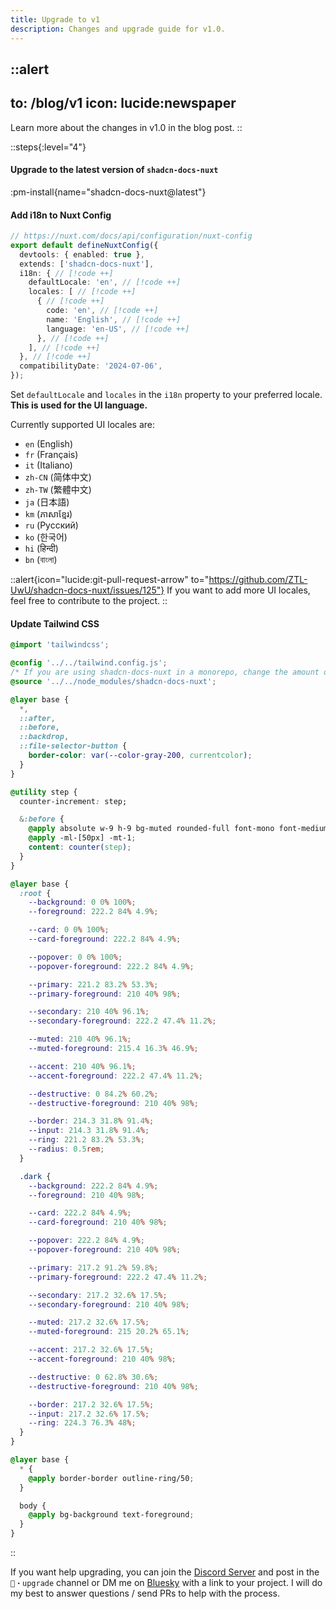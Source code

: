 ```yaml
---
title: Upgrade to v1
description: Changes and upgrade guide for v1.0.
---
```


::alert
---
to: /blog/v1
icon: lucide:newspaper
---
Learn more about the changes in v1.0 in the blog post.
::

::steps{:level="4"}
#### Upgrade to the latest version of `shadcn-docs-nuxt`

:pm-install{name="shadcn-docs-nuxt@latest"}

#### Add i18n to Nuxt Config

```ts [nuxt.config.ts]
// https://nuxt.com/docs/api/configuration/nuxt-config
export default defineNuxtConfig({
  devtools: { enabled: true },
  extends: ['shadcn-docs-nuxt'],
  i18n: { // [!code ++]
    defaultLocale: 'en', // [!code ++]
    locales: [ // [!code ++]
      { // [!code ++]
        code: 'en', // [!code ++]
        name: 'English', // [!code ++]
        language: 'en-US', // [!code ++]
      }, // [!code ++]
    ], // [!code ++]
  }, // [!code ++]
  compatibilityDate: '2024-07-06',
});
```

Set `defaultLocale` and `locales` in the `i18n` property to your preferred locale. **This is used for the UI language.**

Currently supported UI locales are:
- `en` (English)
- `fr` (Français)
- `it` (Italiano)
- `zh-CN` (简体中文)
- `zh-TW` (繁體中文)
- `ja` (日本語)
- `km` (ភាសាខ្មែរ)
- `ru` (Русский)
- `ko` (한국어)
- `hi` (हिन्दी)
- `bn` (বাংলা)

::alert{icon="lucide:git-pull-request-arrow" to="https://github.com/ZTL-UwU/shadcn-docs-nuxt/issues/125"}
If you want to add more UI locales, feel free to contribute to the project.
::

#### Update Tailwind CSS

```css [assets/css/tailwind.css] collapse height=400
@import 'tailwindcss';

@config '../../tailwind.config.js';
/* If you are using shadcn-docs-nuxt in a monorepo, change the amount of .. to match the node_modules directory */
@source '../../node_modules/shadcn-docs-nuxt';

@layer base {
  *,
  ::after,
  ::before,
  ::backdrop,
  ::file-selector-button {
    border-color: var(--color-gray-200, currentcolor);
  }
}

@utility step {
  counter-increment: step;

  &:before {
    @apply absolute w-9 h-9 bg-muted rounded-full font-mono font-medium text-center text-base inline-flex items-center justify-center -indent-px border-4 border-background;
    @apply -ml-[50px] -mt-1;
    content: counter(step);
  }
}

@layer base {
  :root {
    --background: 0 0% 100%;
    --foreground: 222.2 84% 4.9%;

    --card: 0 0% 100%;
    --card-foreground: 222.2 84% 4.9%;

    --popover: 0 0% 100%;
    --popover-foreground: 222.2 84% 4.9%;

    --primary: 221.2 83.2% 53.3%;
    --primary-foreground: 210 40% 98%;

    --secondary: 210 40% 96.1%;
    --secondary-foreground: 222.2 47.4% 11.2%;

    --muted: 210 40% 96.1%;
    --muted-foreground: 215.4 16.3% 46.9%;

    --accent: 210 40% 96.1%;
    --accent-foreground: 222.2 47.4% 11.2%;

    --destructive: 0 84.2% 60.2%;
    --destructive-foreground: 210 40% 98%;

    --border: 214.3 31.8% 91.4%;
    --input: 214.3 31.8% 91.4%;
    --ring: 221.2 83.2% 53.3%;
    --radius: 0.5rem;
  }

  .dark {
    --background: 222.2 84% 4.9%;
    --foreground: 210 40% 98%;

    --card: 222.2 84% 4.9%;
    --card-foreground: 210 40% 98%;

    --popover: 222.2 84% 4.9%;
    --popover-foreground: 210 40% 98%;

    --primary: 217.2 91.2% 59.8%;
    --primary-foreground: 222.2 47.4% 11.2%;

    --secondary: 217.2 32.6% 17.5%;
    --secondary-foreground: 210 40% 98%;

    --muted: 217.2 32.6% 17.5%;
    --muted-foreground: 215 20.2% 65.1%;

    --accent: 217.2 32.6% 17.5%;
    --accent-foreground: 210 40% 98%;

    --destructive: 0 62.8% 30.6%;
    --destructive-foreground: 210 40% 98%;

    --border: 217.2 32.6% 17.5%;
    --input: 217.2 32.6% 17.5%;
    --ring: 224.3 76.3% 48%;
  }
}

@layer base {
  * {
    @apply border-border outline-ring/50;
  }

  body {
    @apply bg-background text-foreground;
  }
}
```
::

If you want help upgrading, you can join the [Discord Server](https://discord.gg/9P5HzAz8DT) and post in the `🔼・upgrade` channel or DM me on [Bluesky](https://bsky.app/profile/ztl-uwu.bsky.social) with a link to your project. I will do my best to answer questions / send PRs to help with the process.

